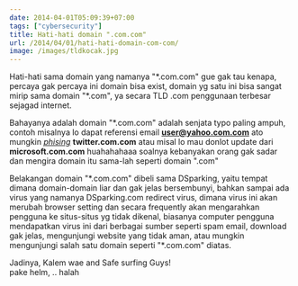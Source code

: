 ```yaml
---
date: 2014-04-01T05:09:39+07:00
tags: ["cybersecurity"]
title: Hati-hati domain ".com.com"
url: /2014/04/01/hati-hati-domain-com-com/
image: /images/tldkocak.jpg
---
```


Hati-hati sama domain yang namanya "\*.com.com" gue gak tau kenapa, percaya gak percaya ini domain bisa exist, domain yg satu ini bisa sangat mirip sama domain "\*.com", ya secara TLD .com penggunaan terbesar sejagad internet.

Bahayanya adalah domain "\*.com.com" adalah senjata typo paling ampuh, contoh misalnya lo dapat referensi email **user@yahoo.com.com** ato mungkin _[phising](http://khalidadisendjaja.web.id/2013/11/07/mari-berbagi-soal-privasi-di-sosial-media-online/)_ **twitter.com.com** atau misal lo mau donlot update dari **microsoft.com.com** huahahahaaa soalnya kebanyakan orang gak sadar dan mengira domain itu sama-lah seperti domain ".com"

Belakangan domain "\*.com.com" dibeli sama DSparking, yaitu tempat dimana domain-domain liar dan gak jelas bersembunyi, bahkan sampai ada virus yang namanya DSparking.com redirect virus, dimana virus ini akan merubah browser setting dan secara frequently akan mengarahkan pengguna ke situs-situs yg tidak dikenal, biasanya computer pengguna mendapatkan virus ini dari berbagai sumber seperti spam email, download gak jelas, mengunjungi website yang tidak aman, atau mungkin mengunjungi salah satu domain seperti "\*.com.com" diatas.

Jadinya, Kalem wae and Safe surfing Guys!  
 pake helm, .. halah